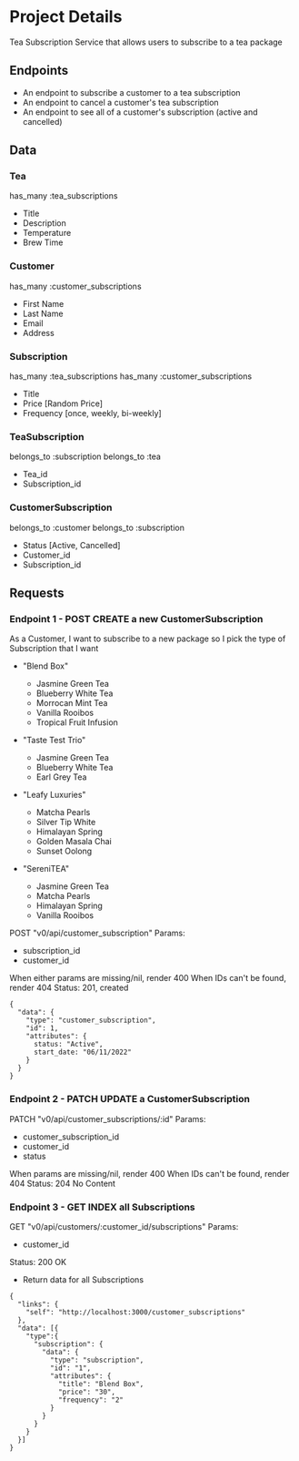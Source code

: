 # Project Details
  Tea Subscription Service that allows users to subscribe to a tea package

## Endpoints

- An endpoint to subscribe a customer to a tea subscription
- An endpoint to cancel a customer's tea subscription
- An endpoint to see all of a customer's subscription (active and cancelled)

## Data
### Tea
has_many :tea_subscriptions

- Title
- Description
- Temperature
- Brew Time

### Customer
has_many :customer_subscriptions

- First Name
- Last Name
- Email
- Address

### Subscription
has_many :tea_subscriptions
has_many :customer_subscriptions

- Title
- Price [Random Price]
- Frequency [once, weekly, bi-weekly]

### TeaSubscription
belongs_to :subscription
belongs_to :tea

- Tea_id
- Subscription_id

### CustomerSubscription
belongs_to :customer
belongs_to :subscription

- Status [Active, Cancelled]
- Customer_id
- Subscription_id

## Requests
### Endpoint 1 - POST CREATE a new CustomerSubscription
As a Customer, I want to subscribe to a new package so I pick the type of Subscription that I want

- "Blend Box"
  - Jasmine Green Tea
  - Blueberry White Tea
  - Morrocan Mint Tea
  - Vanilla Rooibos
  - Tropical Fruit Infusion


- "Taste Test Trio"
  - Jasmine Green Tea
  - Blueberry White Tea
  - Earl Grey Tea


- "Leafy Luxuries"
  - Matcha Pearls
  - Silver Tip White
  - Himalayan Spring
  - Golden Masala Chai
  - Sunset Oolong

- "SereniTEA"
  - Jasmine Green Tea
  - Matcha Pearls
  - Himalayan Spring
  - Vanilla Rooibos


POST "v0/api/customer_subscription"
Params:

- subscription_id
- customer_id


When either params are missing/nil, render 400
When IDs can't be found, render 404
Status: 201, created
```
{
  "data": {
    "type": "customer_subscription",
    "id": 1,
    "attributes": {
      status: "Active",
      start_date: "06/11/2022"
    }
  }
}
```
### Endpoint 2 - PATCH UPDATE a CustomerSubscription
PATCH "v0/api/customer_subscriptions/:id"
Params:
- customer_subscription_id
- customer_id
- status

When params are missing/nil, render 400
When IDs can't be found, render 404
Status: 204 No Content


### Endpoint 3 - GET INDEX all Subscriptions
GET "v0/api/customers/:customer_id/subscriptions"
Params:
- customer_id

Status: 200 OK
- Return data for all Subscriptions

```
{
  "links": {
    "self": "http://localhost:3000/customer_subscriptions"
  },
  "data": [{
    "type":{
      "subscription": {
        "data": {
          "type": "subscription",
          "id": "1",
          "attributes": {
            "title": "Blend Box",
            "price": "30",
            "frequency": "2"
          }
        }
      }
    }
  }]
}
```
